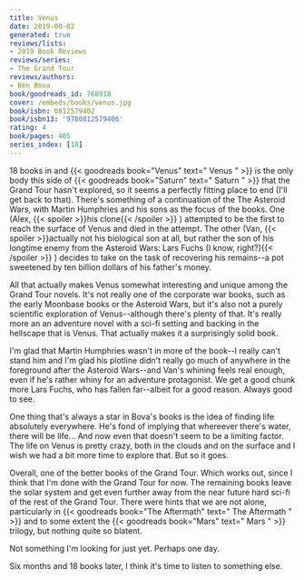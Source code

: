 ```yaml
---
title: Venus
date: 2019-09-02
generated: true
reviews/lists:
- 2019 Book Reviews
reviews/series:
- The Grand Tour
reviews/authors:
- Ben Bova
book/goodreads_id: 768918
cover: /embeds/books/venus.jpg
book/isbn: 0812579402
book/isbn13: '9780812579406'
rating: 4
book/pages: 405
series_index: [18]
---
```

18 books in and {{< goodreads book="Venus" text=" Venus " >}} is the only body this side of {{< goodreads book="Saturn" text=" Saturn " >}} that the Grand Tour hasn't explored, so it seems a perfectly fitting place to end (I'll get back to that). There's something of a continuation of the The Asteroid Wars, with Martin Humphries and his sons as the focus of the books. One (Alex,  {{< spoiler >}}his clone{{< /spoiler >}}  ) attempted to be the first to reach the surface of Venus and died in the attempt. The other (Van,  {{< spoiler >}}actually not his biological son at all, but rather the son of his longtime enemy from the Asteroid Wars: Lars Fuchs (I know, right?){{< /spoiler >}} ) decides to take on the task of recovering his remains--a pot sweetened by ten billion dollars of his father's money.  

All that actually makes Venus somewhat interesting and unique among the Grand Tour novels. It's not really one of the corporate war books, such as the early Moonbase books or the Asteroid Wars, but it's also not a purely scientific exploration of Venus--although there's plenty of that. It's really more an an adventure novel with a sci-fi setting and backing in the hellscape that is Venus. That actually makes it a surprisingly solid book.  

<!--more-->

I'm glad that Martin Humphries wasn't in more of the book--I really can't stand him and I'm glad his plotline didn't really go much of anywhere in the foreground after the Asteroid Wars--and Van's whining feels real enough, even if he's rather whiny for an adventure protagonist. We get a good chunk more Lars Fuchs, who has fallen far--albeit for a good reason. Always good to see.  

One thing that's always a star in Bova's books is the idea of finding life absolutely everywhere. He's fond of implying that whereever there's water, there will be life... And now even that doesn't seem to be a limiting factor. The life on Venus is pretty crazy, both in the clouds and on the surface and I wish we had a bit more time to explore that. But so it goes.  

Overall, one of the better books of the Grand Tour. Which works out, since I think that I'm done with the Grand Tour for now. The remaining books leave the solar system and get even further away from the near future hard sci-fi of the rest of the Grand Tour. There were hints that we are not alone, particularly in {{< goodreads book="The Aftermath" text=" The Aftermath " >}} and to some extent the {{< goodreads book="Mars" text=" Mars " >}} trilogy, but nothing quite so blatent.  

Not something I'm looking for just yet. Perhaps one day.  

Six months and 18 books later, I think it's time to listen to something else.